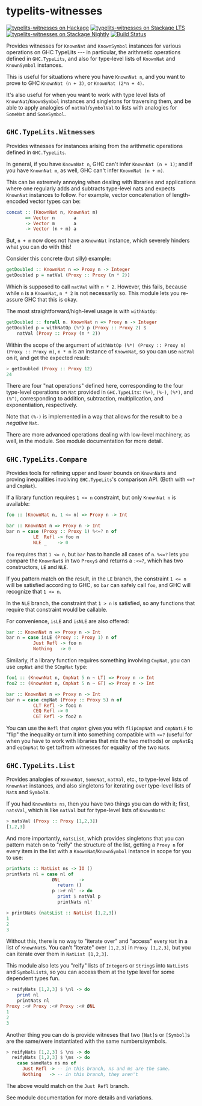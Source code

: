 typelits-witnesses
==================

[![typelits-witnesses on Hackage](https://img.shields.io/hackage/v/lens.svg?maxAge=2592000)](https://hackage.haskell.org/package/typelits-witnesses)
[![typelits-witnesses on Stackage LTS](http://stackage.org/package/typelits-witnesses/badge/lts)](http://stackage.org/lts/package/typelits-witnesses)
[![typelits-witnesses on Stackage Nightly](http://stackage.org/package/typelits-witnesses/badge/nightly)](http://stackage.org/nightly/package/typelits-witnesses)
[![Build
Status](https://travis-ci.org/mstksg/typelits-witnesses.svg?branch=master)](https://travis-ci.org/mstksg/typelits-witnesses)


Provides witnesses for `KnownNat` and `KnownSymbol` instances for various
operations on GHC TypeLits --- in particular, the arithmetic operations
defined in `GHC.TypeLits`, and also for type-level lists of `KnownNat` and
`KnownSymbol` instances.

This is useful for situations where you have `KnownNat n`, and you want to
prove to GHC `KnownNat (n + 3)`, or `KnownNat (2*n + 4)`.

It's also useful for when you want to work with type level lists of
`KnownNat`/`KnownSymbol` instances and singletons for traversing them, and be
able to apply analogies of `natVal`/`symbolVal` to lists with analogies for
`SomeNat` and `SomeSymbol`.

`GHC.TypeLits.Witnesses`
------------------------

Provides witnesses for instances arising from the arithmetic operations
defined in `GHC.TypeLits`.

In general, if you have `KnownNat n`, GHC can't infer `KnownNat (n + 1)`;
and if you have `KnownNat m`, as well, GHC can't infer `KnownNat (n + m)`.

This can be extremely annoying when dealing with libraries and applications
where one regularly adds and subtracts type-level nats and expects `KnownNat`
instances to follow.  For example, vector concatenation of length-encoded
vector types can be:

~~~haskell
concat :: (KnownNat n, KnownNat m)
       => Vector n       a
       -> Vector m       a
       -> Vector (n + m) a
~~~

But, `n + m` now does not have a `KnownNat` instance, which severely hinders
what you can do with this!

Consider this concrete (but silly) example:

~~~haskell
getDoubled :: KnownNat n => Proxy n -> Integer
getDoubled p = natVal (Proxy :: Proxy (n * 2))
~~~

Which is supposed to call `natVal` with `n * 2`.  However, this fails, because
while `n` is a `KnownNat`, `n * 2` is not necessarily so.  This module lets
you re-assure GHC that this is okay.

The most straightforward/high-level usage is with `withNatOp`:

~~~haskell
getDoubled :: forall n. KnownNat n => Proxy n -> Integer
getDoubled p = withNatOp (%*) p (Proxy :: Proxy 2) $
    natVal (Proxy :: Proxy (n * 2))
~~~

Within the scope of the argument of
`withNatOp (%*) (Proxy :: Proxy n) (Proxy :: Proxy m)`, `n * m` is an instance
of `KnownNat`, so you can use `natVal` on it, and get the expected result:

~~~haskell
> getDoubled (Proxy :: Proxy 12)
24
~~~

There are four "nat operations" defined here, corresponding to the four
type-level operations on `Nat` provided in `GHC.TypeLits`: `(%+)`, `(%-)`,
`(%*)`, and `(%^)`, corresponding to addition, subtraction, multiplication,
and exponentiation, respectively.

Note that `(%-)` is implemented in a way that allows for the result to be a
*negative* `Nat`.

There are more advanced operations dealing with low-level machinery, as well,
in the module.  See module documentation for more detail.

`GHC.TypeLits.Compare`
----------------------

Provides tools for refining upper and lower bounds on `KnownNat`s and proving
inequalities involving `GHC.TypeLits`'s comparison API. (Both with `<=?` and
`CmpNat`).

If a library function requires `1 <= n` constraint, but only `KnownNat n` is
available:

~~~haskell
foo :: (KnownNat n, 1 <= n) => Proxy n -> Int

bar :: KnownNat n => Proxy n -> Int
bar n = case (Proxy :: Proxy 1) %<=? n of
          LE  Refl -> foo n
          NLE _    -> 0
~~~

`foo` requires that `1 <= n`, but `bar` has to handle all cases of `n`.  `%<=?`
lets you compare the `KnownNat`s in two `Proxy`s and returns a `:<=?`, which
has two constructors, `LE` and `NLE`.

If you pattern match on the result, in the `LE` branch, the constraint
`1 <= n` will be satisfied according to GHC, so `bar` can safely call
`foo`, and GHC will recognize that `1 <= n`.

In the `NLE` branch, the constraint that `1 > n` is satisfied, so any
functions that require that constraint would be callable.

For convenience, `isLE` and `isNLE` are also offered:

~~~haskell
bar :: KnownNat n => Proxy n -> Int
bar n = case isLE (Proxy :: Proxy 1) n of
          Just Refl -> foo n
          Nothing   -> 0
~~~

Similarly, if a library function requires something involving `CmpNat`,
you can use `cmpNat` and the `SCmpNat` type:

~~~haskell
foo1 :: (KnownNat n, CmpNat 5 n ~ LT) => Proxy n -> Int
foo2 :: (KnownNat n, CmpNat 5 n ~ GT) => Proxy n -> Int

bar :: KnownNat n => Proxy n -> Int
bar n = case cmpNat (Proxy :: Proxy 5) n of
          CLT Refl -> foo1 n
          CEQ Refl -> 0
          CGT Refl -> foo2 n
~~~

You can use the `Refl` that `cmpNat` gives you with `flipCmpNat` and
`cmpNatLE` to "flip" the inequality or turn it into something compatible
with `<=?` (useful for when you have to work with libraries that mix the
two methods) or `cmpNatEq` and `eqCmpNat` to get to/from witnesses for
equality of the two `Nat`s.

`GHC.TypeLits.List`
-------------------

Provides analogies of `KnownNat`, `SomeNat`, `natVal`, etc., to type-level
lists of `KnownNat` instances, and also singletons for iterating over
type-level lists of `Nat`s and `Symbol`s.

If you had `KnownNats ns`, then you have two things you can do with it; first,
`natsVal`, which is like `natVal` but for type-level lists of `KnownNats`:

~~~haskell
> natsVal (Proxy :: Proxy [1,2,3])
[1,2,3]
~~~

And more importantly, `natsList`, which provides singletons that you can
pattern match on to "reify" the structure of the list, getting a `Proxy n` for
every item in the list with a `KnownNat`/`KnownSymbol` instance in scope for
you to use:

~~~haskell
printNats :: NatList ns -> IO ()
printNats nl = case nl of
                 ØNL       ->
                   return ()
                 p :># nl' -> do
                   print $ natVal p
                   printNats nl'
~~~

~~~haskell
> printNats (natsList :: NatList [1,2,3])
1
2
3
~~~

Without this, there is no way to "iterate over" and "access" every `Nat` in a
list of `KnownNat`s.  You can't "iterate" over `[1,2,3]` in `Proxy [1,2,3]`,
but you can iterate over them in `NatList [1,2,3]`.

This module also lets you "reify" lists of `Integer`s or `String`s into
`NatList`s and `SymbolList`s, so you can access them at the type level for
some dependent types fun.

~~~haskell
> reifyNats [1,2,3] $ \nl -> do
    print nl
    printNats nl
Proxy :<# Proxy :<# Proxy :<# ØNL
1
2
3
~~~

Another thing you can do is provide witneses that two `[Nat]`s or `[Symbol]`s
are the same/were instantiated with the same numbers/symbols.

~~~haskell
> reifyNats [1,2,3] $ \ns -> do
  reifyNats [1,2,3] $ \ms -> do
    case sameNats ns ms of
      Just Refl -> -- in this branch, ns and ms are the same.
      Nothing   -> -- in this branch, they aren't
~~~

The above would match on the `Just Refl` branch.

See module documentation for more details and variations.

